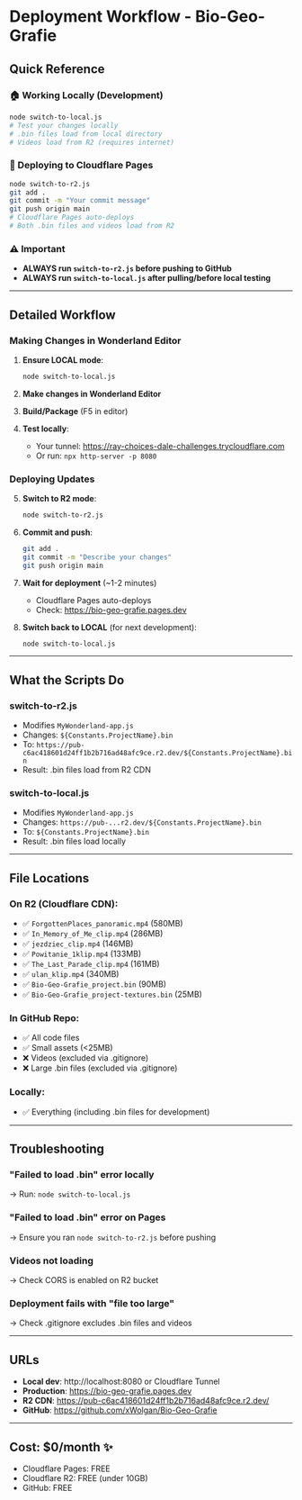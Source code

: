 # Deployment Workflow - Bio-Geo-Grafie

## Quick Reference

### 🏠 Working Locally (Development)
```bash
node switch-to-local.js
# Test your changes locally
# .bin files load from local directory
# Videos load from R2 (requires internet)
```

### 🚀 Deploying to Cloudflare Pages
```bash
node switch-to-r2.js
git add .
git commit -m "Your commit message"
git push origin main
# Cloudflare Pages auto-deploys
# Both .bin files and videos load from R2
```

### ⚠️ Important
- **ALWAYS run `switch-to-r2.js` before pushing to GitHub**
- **ALWAYS run `switch-to-local.js` after pulling/before local testing**

---

## Detailed Workflow

### Making Changes in Wonderland Editor

1. **Ensure LOCAL mode**:
   ```bash
   node switch-to-local.js
   ```

2. **Make changes in Wonderland Editor**

3. **Build/Package** (F5 in editor)

4. **Test locally**:
   - Your tunnel: https://ray-choices-dale-challenges.trycloudflare.com
   - Or run: `npx http-server -p 8080`

### Deploying Updates

5. **Switch to R2 mode**:
   ```bash
   node switch-to-r2.js
   ```

6. **Commit and push**:
   ```bash
   git add .
   git commit -m "Describe your changes"
   git push origin main
   ```

7. **Wait for deployment** (~1-2 minutes)
   - Cloudflare Pages auto-deploys
   - Check: https://bio-geo-grafie.pages.dev

8. **Switch back to LOCAL** (for next development):
   ```bash
   node switch-to-local.js
   ```

---

## What the Scripts Do

### switch-to-r2.js
- Modifies `MyWonderland-app.js`
- Changes: `${Constants.ProjectName}.bin`
- To: `https://pub-c6ac418601d24ff1b2b716ad48afc9ce.r2.dev/${Constants.ProjectName}.bin`
- Result: .bin files load from R2 CDN

### switch-to-local.js
- Modifies `MyWonderland-app.js`
- Changes: `https://pub-...r2.dev/${Constants.ProjectName}.bin`
- To: `${Constants.ProjectName}.bin`
- Result: .bin files load locally

---

## File Locations

### On R2 (Cloudflare CDN):
- ✅ `ForgottenPlaces_panoramic.mp4` (580MB)
- ✅ `In_Memory_of_Me_clip.mp4` (286MB)
- ✅ `jezdziec_clip.mp4` (146MB)
- ✅ `Powitanie_1klip.mp4` (133MB)
- ✅ `The_Last_Parade_clip.mp4` (161MB)
- ✅ `ulan_klip.mp4` (340MB)
- ✅ `Bio-Geo-Grafie_project.bin` (90MB)
- ✅ `Bio-Geo-Grafie_project-textures.bin` (25MB)

### In GitHub Repo:
- ✅ All code files
- ✅ Small assets (<25MB)
- ❌ Videos (excluded via .gitignore)
- ❌ Large .bin files (excluded via .gitignore)

### Locally:
- ✅ Everything (including .bin files for development)

---

## Troubleshooting

### "Failed to load .bin" error locally
→ Run: `node switch-to-local.js`

### "Failed to load .bin" error on Pages
→ Ensure you ran `node switch-to-r2.js` before pushing

### Videos not loading
→ Check CORS is enabled on R2 bucket

### Deployment fails with "file too large"
→ Check .gitignore excludes .bin files and videos

---

## URLs

- **Local dev**: http://localhost:8080 or Cloudflare Tunnel
- **Production**: https://bio-geo-grafie.pages.dev
- **R2 CDN**: https://pub-c6ac418601d24ff1b2b716ad48afc9ce.r2.dev/
- **GitHub**: https://github.com/xWolgan/Bio-Geo-Grafie

---

## Cost: $0/month ✨
- Cloudflare Pages: FREE
- Cloudflare R2: FREE (under 10GB)
- GitHub: FREE
